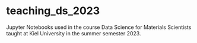 # teaching_ds_2023
Jupyter Notebooks used in the course Data Science for Materials Scientists taught at Kiel University in the summer semester 2023.
